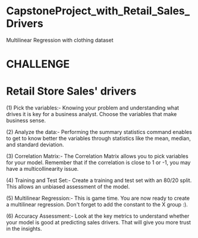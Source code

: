 # CapstoneProject_with_Retail_Sales_Drivers

Multilinear Regression with clothing dataset


# CHALLENGE
# Retail Store Sales' drivers

(1) Pick the variables:-
          Knowing your problem and
          understanding what drives it is
          key for a business analyst. Choose
          the variables that make business
          sense.
          
          
(2) Analyze the data:-
          Performing the summary statistics
          command enables to get to know
          better the variables through statistics
          like the mean, median, and standard
          deviation.
          

(3) Correlation Matrix:-
          The Correlation Matrix allows you
          to pick variables for your model.
          Remember that if the correlation is
          close to 1 or -1, you may have a
          multicollinearity issue.
          
          
(4) Training and Test Set:-
          Create a training and test set with an
          80/20 split. This allows an unbiased
          assessment of the model.
          
          
(5) Multilinear Regression:-
          This is game time. You are now
          ready to create a multilinear
          regression. Don't forget to add the
          constant to the X group :).


(6) Accuracy Assessment:-
          Look at the key metrics to
          understand whether your model is
          good at predicting sales drivers.
          That will give you more trust in the
          insights.
